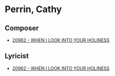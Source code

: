 # Perrin, Cathy

## Composer

- [20962 - WHEN I LOOK INTO YOUR HOLINESS](/hymns/20962.md)

## Lyricist

- [20962 - WHEN I LOOK INTO YOUR HOLINESS](/hymns/20962.md)

